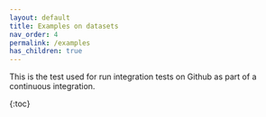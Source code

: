 ```yaml
---
layout: default
title: Examples on datasets
nav_order: 4
permalink: /examples
has_children: true
---
```


This is the test used for run  integration tests on Github as part of a continuous integration.

{:toc}


